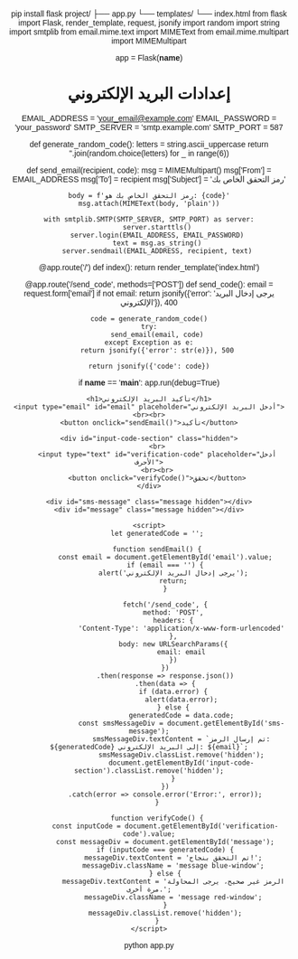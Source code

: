 pip install flask
project/
├── app.py
└── templates/
    └── index.html
    from flask import Flask, render_template, request, jsonify
import random
import string
import smtplib
from email.mime.text import MIMEText
from email.mime.multipart import MIMEMultipart

app = Flask(__name__)

# إعدادات البريد الإلكتروني
EMAIL_ADDRESS = 'your_email@example.com'
EMAIL_PASSWORD = 'your_password'
SMTP_SERVER = 'smtp.example.com'
SMTP_PORT = 587

def generate_random_code():
    letters = string.ascii_uppercase
    return ''.join(random.choice(letters) for _ in range(6))

def send_email(recipient, code):
    msg = MIMEMultipart()
    msg['From'] = EMAIL_ADDRESS
    msg['To'] = recipient
    msg['Subject'] = 'رمز التحقق الخاص بك'
    
    body = f'رمز التحقق الخاص بك هو: {code}'
    msg.attach(MIMEText(body, 'plain'))
    
    with smtplib.SMTP(SMTP_SERVER, SMTP_PORT) as server:
        server.starttls()
        server.login(EMAIL_ADDRESS, EMAIL_PASSWORD)
        text = msg.as_string()
        server.sendmail(EMAIL_ADDRESS, recipient, text)

@app.route('/')
def index():
    return render_template('index.html')

@app.route('/send_code', methods=['POST'])
def send_code():
    email = request.form['email']
    if not email:
        return jsonify({'error': 'يرجى إدخال البريد الإلكتروني'}), 400

    code = generate_random_code()
    try:
        send_email(email, code)
    except Exception as e:
        return jsonify({'error': str(e)}), 500

    return jsonify({'code': code})

if __name__ == '__main__':
    app.run(debug=True)


<!DOCTYPE html>
<html lang="ar">
<head>
    <meta charset="UTF-8">
    <meta name="viewport" content="width=device-width, initial-scale=1.0">
    <title>تأكيد البريد الإلكتروني</title>
    <style>
        body {
            font-family: Arial, sans-serif;
            text-align: center;
            padding: 20px;
        }
        .hidden {
            display: none;
        }
        .message {
            padding: 20px;
            margin-top: 20px;
            font-size: 18px;
            font-weight: bold;
        }
        .blue-window {
            background-color: blue;
            color: white;
        }
        .red-window {
            background-color: red;
            color: white;
        }
    </style>
</head>
<body>

    <h1>تأكيد البريد الإلكتروني</h1>
    <input type="email" id="email" placeholder="أدخل البريد الإلكتروني">
    <br><br>
    <button onclick="sendEmail()">تأكيد</button>
    
    <div id="input-code-section" class="hidden">
        <br>
        <input type="text" id="verification-code" placeholder="أدخل الأحرف">
        <br><br>
        <button onclick="verifyCode()">تحقق</button>
    </div>

    <div id="sms-message" class="message hidden"></div>
    <div id="message" class="message hidden"></div>

    <script>
        let generatedCode = '';

        function sendEmail() {
            const email = document.getElementById('email').value;
            if (email === '') {
                alert('يرجى إدخال البريد الإلكتروني');
                return;
            }

            fetch('/send_code', {
                method: 'POST',
                headers: {
                    'Content-Type': 'application/x-www-form-urlencoded'
                },
                body: new URLSearchParams({
                    email: email
                })
            })
            .then(response => response.json())
            .then(data => {
                if (data.error) {
                    alert(data.error);
                } else {
                    generatedCode = data.code;
                    const smsMessageDiv = document.getElementById('sms-message');
                    smsMessageDiv.textContent = `تم إرسال الرمز: ${generatedCode} إلى البريد الإلكتروني: ${email}`;
                    smsMessageDiv.classList.remove('hidden');
                    document.getElementById('input-code-section').classList.remove('hidden');
                }
            })
            .catch(error => console.error('Error:', error));
        }

        function verifyCode() {
            const inputCode = document.getElementById('verification-code').value;
            const messageDiv = document.getElementById('message');
            if (inputCode === generatedCode) {
                messageDiv.textContent = 'تم التحقق بنجاح!';
                messageDiv.className = 'message blue-window';
            } else {
                messageDiv.textContent = 'الرمز غير صحيح، يرجى المحاولة مرة أخرى.';
                messageDiv.className = 'message red-window';
            }
            messageDiv.classList.remove('hidden');
        }
    </script>

</body>
</html>


python app.py

    
